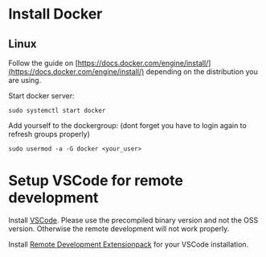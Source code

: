 # Install Docker
## Linux

Follow the guide on [https://docs.docker.com/engine/install/](https://docs.docker.com/engine/install/) depending on the distribution you are using.

Start docker server:
```
sudo systemctl start docker
```

Add yourself to the dockergroup:
(dont forget you have to login again to refresh groups properly)
```
sudo usermod -a -G docker <your_user>
```
# Setup VSCode for remote development

Install [VSCode](https://code.visualstudio.com/). Please use the precompiled binary version and not the OSS version. Otherwise the remote development will not work properly.

Install [Remote Development Extensionpack](https://marketplace.visualstudio.com/items?itemName=ms-vscode-remote.vscode-remote-extensionpack) for your VSCode installation. 



